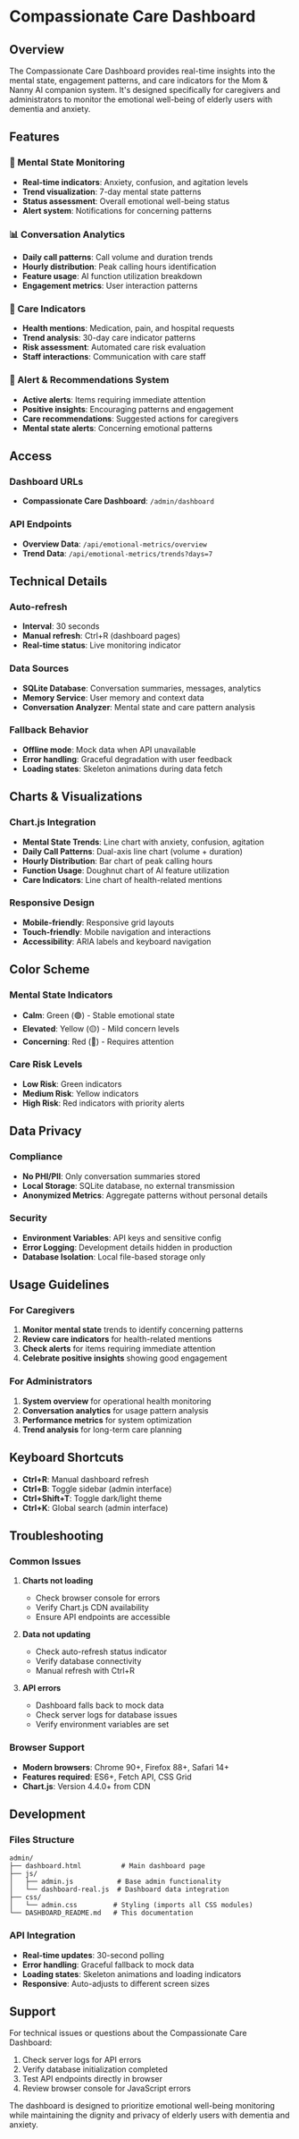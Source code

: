 # Compassionate Care Dashboard

## Overview

The Compassionate Care Dashboard provides real-time insights into the mental state, engagement patterns, and care indicators for the Mom & Nanny AI companion system. It's designed specifically for caregivers and administrators to monitor the emotional well-being of elderly users with dementia and anxiety.

## Features

### 🧠 Mental State Monitoring
- **Real-time indicators**: Anxiety, confusion, and agitation levels
- **Trend visualization**: 7-day mental state patterns
- **Status assessment**: Overall emotional well-being status
- **Alert system**: Notifications for concerning patterns

### 📊 Conversation Analytics
- **Daily call patterns**: Call volume and duration trends
- **Hourly distribution**: Peak calling hours identification
- **Feature usage**: AI function utilization breakdown
- **Engagement metrics**: User interaction patterns

### 🏥 Care Indicators
- **Health mentions**: Medication, pain, and hospital requests
- **Trend analysis**: 30-day care indicator patterns
- **Risk assessment**: Automated care risk evaluation
- **Staff interactions**: Communication with care staff

### 🚨 Alert & Recommendations System
- **Active alerts**: Items requiring immediate attention
- **Positive insights**: Encouraging patterns and engagement
- **Care recommendations**: Suggested actions for caregivers
- **Mental state alerts**: Concerning emotional patterns

## Access

### Dashboard URLs
- **Compassionate Care Dashboard**: `/admin/dashboard`

### API Endpoints
- **Overview Data**: `/api/emotional-metrics/overview`
- **Trend Data**: `/api/emotional-metrics/trends?days=7`

## Technical Details

### Auto-refresh
- **Interval**: 30 seconds
- **Manual refresh**: Ctrl+R (dashboard pages)
- **Real-time status**: Live monitoring indicator

### Data Sources
- **SQLite Database**: Conversation summaries, messages, analytics
- **Memory Service**: User memory and context data
- **Conversation Analyzer**: Mental state and care pattern analysis

### Fallback Behavior
- **Offline mode**: Mock data when API unavailable
- **Error handling**: Graceful degradation with user feedback
- **Loading states**: Skeleton animations during data fetch

## Charts & Visualizations

### Chart.js Integration
- **Mental State Trends**: Line chart with anxiety, confusion, agitation
- **Daily Call Patterns**: Dual-axis line chart (volume + duration)
- **Hourly Distribution**: Bar chart of peak calling hours
- **Function Usage**: Doughnut chart of AI feature utilization
- **Care Indicators**: Line chart of health-related mentions

### Responsive Design
- **Mobile-friendly**: Responsive grid layouts
- **Touch-friendly**: Mobile navigation and interactions
- **Accessibility**: ARIA labels and keyboard navigation

## Color Scheme

### Mental State Indicators
- **Calm**: Green (🟢) - Stable emotional state
- **Elevated**: Yellow (🟡) - Mild concern levels
- **Concerning**: Red (🔴) - Requires attention

### Care Risk Levels
- **Low Risk**: Green indicators
- **Medium Risk**: Yellow indicators  
- **High Risk**: Red indicators with priority alerts

## Data Privacy

### Compliance
- **No PHI/PII**: Only conversation summaries stored
- **Local Storage**: SQLite database, no external transmission
- **Anonymized Metrics**: Aggregate patterns without personal details

### Security
- **Environment Variables**: API keys and sensitive config
- **Error Logging**: Development details hidden in production
- **Database Isolation**: Local file-based storage only

## Usage Guidelines

### For Caregivers
1. **Monitor mental state** trends to identify concerning patterns
2. **Review care indicators** for health-related mentions
3. **Check alerts** for items requiring immediate attention
4. **Celebrate positive insights** showing good engagement

### For Administrators
1. **System overview** for operational health monitoring
2. **Conversation analytics** for usage pattern analysis
3. **Performance metrics** for system optimization
4. **Trend analysis** for long-term care planning

## Keyboard Shortcuts

- **Ctrl+R**: Manual dashboard refresh
- **Ctrl+B**: Toggle sidebar (admin interface)
- **Ctrl+Shift+T**: Toggle dark/light theme
- **Ctrl+K**: Global search (admin interface)

## Troubleshooting

### Common Issues

1. **Charts not loading**
   - Check browser console for errors
   - Verify Chart.js CDN availability
   - Ensure API endpoints are accessible

2. **Data not updating**
   - Check auto-refresh status indicator
   - Verify database connectivity
   - Manual refresh with Ctrl+R

3. **API errors**
   - Dashboard falls back to mock data
   - Check server logs for database issues
   - Verify environment variables are set

### Browser Support
- **Modern browsers**: Chrome 90+, Firefox 88+, Safari 14+
- **Features required**: ES6+, Fetch API, CSS Grid
- **Chart.js**: Version 4.4.0+ from CDN

## Development

### Files Structure
```
admin/
├── dashboard.html          # Main dashboard page
├── js/
│   ├── admin.js           # Base admin functionality
│   └── dashboard-real.js  # Dashboard data integration
├── css/
│   └── admin.css         # Styling (imports all CSS modules)
└── DASHBOARD_README.md   # This documentation
```

### API Integration
- **Real-time updates**: 30-second polling
- **Error handling**: Graceful fallback to mock data
- **Loading states**: Skeleton animations and loading indicators
- **Responsive**: Auto-adjusts to different screen sizes

## Support

For technical issues or questions about the Compassionate Care Dashboard:

1. Check server logs for API errors
2. Verify database initialization completed
3. Test API endpoints directly in browser
4. Review browser console for JavaScript errors

The dashboard is designed to prioritize emotional well-being monitoring while maintaining the dignity and privacy of elderly users with dementia and anxiety.